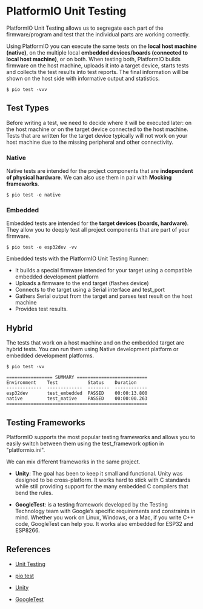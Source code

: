 # PlatformIO Unit Testing

PlatformIO Unit Testing allows us to segregate each part of the firmware/program 
and test that the individual parts are working correctly. 

Using PlatformIO you can execute the same tests on the **local host machine (native)**, 
on the multiple local **embedded devices/boards (connected to local host machine)**, 
or on both. When testing both, PlatformIO builds firmware on the host machine, uploads 
it into a target device, starts tests and collects the test results into test reports. 
The final information will be shown on the host side with informative output and statistics.

```
$ pio test -vvv
```

## Test Types

Before writing a test, we need to decide where it will be executed later: on the 
host machine or on the target device connected to the host machine. Tests that are 
written for the target device typically will not work on your host machine due to 
the missing peripheral and other connectivity.

### Native
Native tests are intended for the project components that are **independent of 
physical hardware**. We can also use them in pair with **Mocking frameworks**.
```
$ pio test -e native
```


### Embedded
Embedded tests are intended for the **target devices (boards, hardware)**. They 
allow you to deeply test all project components that are part of your firmware.

```
$ pio test -e esp32dev -vv
```

Embedded tests with the PlatformIO Unit Testing Runner:
* It builds a special firmware intended for your target using a compatible embedded development platform
* Uploads a firmware to the end target (flashes device)
* Connects to the target using a Serial interface and test_port
* Gathers Serial output from the target and parses test result on the host machine
* Provides test results.


## Hybrid
The tests that work on a host machine and on the embedded target are hybrid 
tests. You can run them using Native development platform or embedded development
platforms.

```
$ pio test -vv

================= SUMMARY ==========================
Environment    Test           Status    Duration
-------------  -------------  --------  ------------
esp32dev       test_embedded  PASSED    00:00:13.800
native         test_native    PASSED    00:00:00.263
====================================================
```



## Testing Frameworks

PlatformIO supports the most popular testing frameworks and allows you to easily 
switch between them using the test_framework option in "platformio.ini". 

We can mix different frameworks in the same project. 

* **Unity**: The goal has been to keep it small and functional. Unity was designed to 
    be cross-platform. It works hard to stick with C standards while still providing 
    support for the many embedded C compilers that bend the rules. 

* **GoogleTest**: is a testing framework developed by the Testing Technology team 
    with Google’s specific requirements and constraints in mind. Whether you work 
    on Linux, Windows, or a Mac, if you write C++ code, GoogleTest can help you.
    It works also embedded for ESP32 and ESP8266.

## References
* [Unit Testing](https://docs.platformio.org/en/stable/advanced/unit-testing/index.html)

* [pio test](https://docs.platformio.org/en/stable/core/userguide/cmd_test.html)

* [Unity](https://docs.platformio.org/en/stable/advanced/unit-testing/frameworks/unity.html)
* [GoogleTest](https://docs.platformio.org/en/stable/advanced/unit-testing/frameworks/googletest.html)